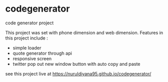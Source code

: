 # codegenerator
code generator project 

This project was set with phone dimension and web dimension. 
Features in this project include : 
- simple loader 
- quote generator through api 
- responsive screen 
- twitter pop out new window button with auto copy and paste

see this project live at https://nuruldiyana95.github.io/codegenerator/


